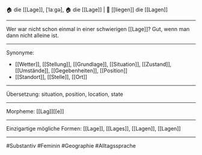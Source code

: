 
🏠 die [[Lage]], [ˈlaːɡə], 🏠 die [[Lage]] | 🧘 [[liegen]]
die [[Lagen]]

---
Wer war nicht schon einmal in einer schwierigen [[Lage]]? Gut, wenn man dann nicht alleine ist. 

---
Synonyme:
- [[Wetter]], [[Stellung]], [[Grundlage]], [[Situation]], [[Zustand]], [[Umstände]], [[Gegebenheiten]], [[Position]]
- [[Standort]], [[Stelle]], [[Ort]]

---
Übersetzung: situation, position, location, state

---
Morpheme:
[[Lag]][[e]]

---
Einzigartige mögliche Formen: 
[[Lage]], [[Lages]], [[Lagen]], [[Lagen]]

---
#Substantiv #Feminin #Geographie #Alltagssprache

